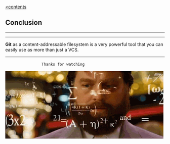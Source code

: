 [<contents](./readme.md)

## Сonclusion

---
---

**Git** as a content-addressable filesystem is a very powerful tool that you can easily use as more than just a VCS.

---


                    Thanks for watching
![](./assets/math.gif)                   